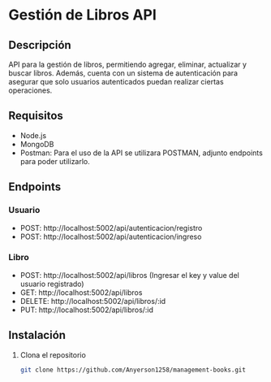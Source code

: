 # Gestión de Libros API

## Descripción

API para la gestión de libros, permitiendo agregar, eliminar, actualizar y buscar libros. Además, cuenta con un sistema de autenticación para asegurar que solo usuarios autenticados puedan realizar ciertas operaciones.

## Requisitos

- Node.js
- MongoDB
- Postman: Para el uso de la API se utilizara POSTMAN, adjunto endpoints para poder utilizarlo.

## Endpoints

 ### Usuario
 - POST:
 http://localhost:5002/api/autenticacion/registro
- POST:
 http://localhost:5002/api/autenticacion/ingreso
 
 ### Libro
 - POST:
 http://localhost:5002/api/libros
 (Ingresar el key y value del usuario registrado)
 - GET:
 http://localhost:5002/api/libros
 - DELETE:
 http://localhost:5002/api/libros/:id
 - PUT: 
 http://localhost:5002/api/libros/:id


## Instalación

1. Clona el repositorio
   ```bash
   git clone https://github.com/Anyerson1258/management-books.git
